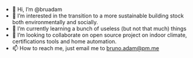 - 👋 Hi, I’m @bruadam
- 👀 I’m interested in the transition to a more sustainable building stock both environmentally and socially.
- 🌱 I’m currently learning a bunch of useless (but not that much) things
- 💞️ I’m looking to collaborate on open source project on indoor climate, certifications tools and home automation.
- 📫 How to reach me, just email me to bruno.adam@pm.me

<!---
bruadam/bruadam is a ✨ special ✨ repository because its `README.md` (this file) appears on your GitHub profile.
You can click the Preview link to take a look at your changes.
--->
